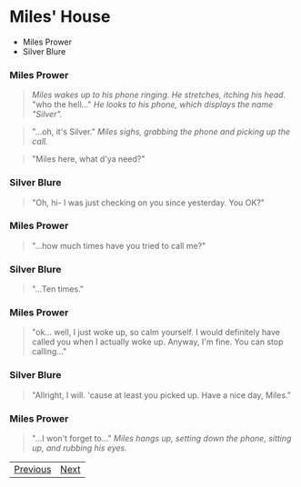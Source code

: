 # Miles' House
- Miles Prower
- Silver Blure

### Miles Prower

> *Miles wakes up to his phone ringing. He stretches, itching his head.* "who the hell..." *He looks to his phone, which displays the name "Silver".*

> "...oh, it's Silver." *Miles sighs, grabbing the phone and picking up the call.*

> "Miles here, what d'ya need?"

### Silver Blure

> "Oh, hi- I was just checking on you since yesterday. You OK?"

### Miles Prower

> "...how much times have you tried to call me?"

### Silver Blure

> "...Ten times."

### Miles Prower

> "ok... well, I just woke up, so calm yourself. I would definitely have called you when I actually woke up. Anyway, I'm fine. You can stop calling..."

### Silver Blure

> "Allright, I will. 'cause at least you picked up. Have a nice day, Miles."

### Miles Prower

> "...I won't forget to..." *Miles hangs up, setting down the phone, sitting up, and rubbing his eyes.*


|  |  |
| --- | --- |
| [Previous](https://meowcatheorange.github.io/Dizzy-AU/story/human-readable/AAG_MilesHouse) | [Next](https://meowcatheorange.github.io/Dizzy-AU/story/human-readable/AAI_IceCreamStore) |